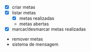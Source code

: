 - [x] criar metas
- [x] listar metas
   - [x] metas realizadas 
   - metas abertas
- [x] marcar/desmarcar metas realizadas 
- remover metas 
- sistema de mensagem 